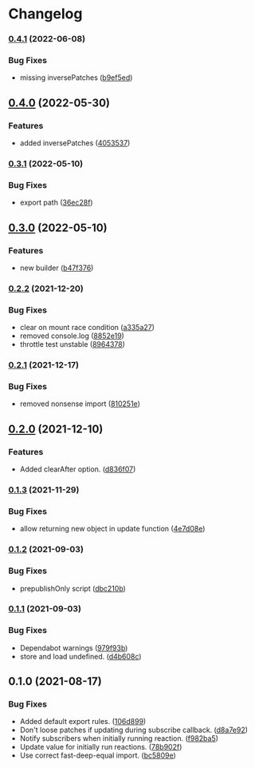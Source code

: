 # Changelog

### [0.4.1](https://www.github.com/schummar/schummar-state/compare/v0.4.0...v0.4.1) (2022-06-08)


### Bug Fixes

* missing inversePatches ([b9ef5ed](https://www.github.com/schummar/schummar-state/commit/b9ef5ed0381c0921477f67d9f8c312926c6466a9))

## [0.4.0](https://www.github.com/schummar/schummar-state/compare/v0.3.1...v0.4.0) (2022-05-30)


### Features

* added inversePatches ([4053537](https://www.github.com/schummar/schummar-state/commit/40535370d326a2da5d5fa414db0e5b0526ab78d3))

### [0.3.1](https://www.github.com/schummar/schummar-state/compare/v0.3.0...v0.3.1) (2022-05-10)


### Bug Fixes

* export path ([36ec28f](https://www.github.com/schummar/schummar-state/commit/36ec28f0a78ebe7b3575b79f555b7f9a3a70bb81))

## [0.3.0](https://www.github.com/schummar/schummar-state/compare/v0.2.2...v0.3.0) (2022-05-10)


### Features

* new builder ([b47f376](https://www.github.com/schummar/schummar-state/commit/b47f376c43bb9324fad92e2c37888c2746928d9a))

### [0.2.2](https://www.github.com/schummar/schummar-state/compare/v0.2.1...v0.2.2) (2021-12-20)


### Bug Fixes

* clear on mount race condition ([a335a27](https://www.github.com/schummar/schummar-state/commit/a335a2788ef041cbf8a6aa570ffbbea2e9cfd43b))
* removed console.log ([8852e19](https://www.github.com/schummar/schummar-state/commit/8852e1942bbf835e8cc8a3213046ac2b538e04a7))
* throttle test unstable ([8964378](https://www.github.com/schummar/schummar-state/commit/8964378984d1cae392c75f902dc38d081e45e8ab))

### [0.2.1](https://www.github.com/schummar/schummar-state/compare/v0.2.0...v0.2.1) (2021-12-17)


### Bug Fixes

* removed nonsense import ([810251e](https://www.github.com/schummar/schummar-state/commit/810251e2e0e860c98ebc95786e873c810f4bc281))

## [0.2.0](https://www.github.com/schummar/schummar-state/compare/v0.1.3...v0.2.0) (2021-12-10)


### Features

* Added clearAfter option. ([d836f07](https://www.github.com/schummar/schummar-state/commit/d836f0795b841e9355e8ed3fd27073e41ce4d323))

### [0.1.3](https://www.github.com/schummar/schummar-state/compare/v0.1.2...v0.1.3) (2021-11-29)


### Bug Fixes

* allow returning new object in update function ([4e7d08e](https://www.github.com/schummar/schummar-state/commit/4e7d08ea7a60d23089992243aa0d740cc7b51361))

### [0.1.2](https://www.github.com/schummar/schummar-state/compare/v0.1.1...v0.1.2) (2021-09-03)


### Bug Fixes

* prepublishOnly script ([dbc210b](https://www.github.com/schummar/schummar-state/commit/dbc210b658a1874289cd35599a9d30b160639e87))

### [0.1.1](https://www.github.com/schummar/schummar-state/compare/v0.1.0...v0.1.1) (2021-09-03)


### Bug Fixes

* Dependabot warnings ([979f93b](https://www.github.com/schummar/schummar-state/commit/979f93bef55fc416d88958069a26c7e99a959cec))
* store and load undefined. ([d4b608c](https://www.github.com/schummar/schummar-state/commit/d4b608c7f33c59fb51b96cf37e087830c76a8da7))

## 0.1.0 (2021-08-17)


### Bug Fixes

* Added default export rules. ([106d899](https://www.github.com/schummar/schummar-state/commit/106d8996cd767d8e7654ba90d22f2351037cbe09))
* Don't loose patches if updating during subscribe callback. ([d8a7e92](https://www.github.com/schummar/schummar-state/commit/d8a7e92f668c4debf9127db033e150ba172e8b9b))
* Notify subscribers when initially running reaction. ([f982ba5](https://www.github.com/schummar/schummar-state/commit/f982ba59b358bb536c487358b15fa8c26c61c6d8))
* Update value for initially run reactions. ([78b902f](https://www.github.com/schummar/schummar-state/commit/78b902f09339a7e821ba5fbf9af6fc191142791c))
* Use correct fast-deep-equal import. ([bc5809e](https://www.github.com/schummar/schummar-state/commit/bc5809efdb4846efbc2168b8a177153f28c0fc7e))
